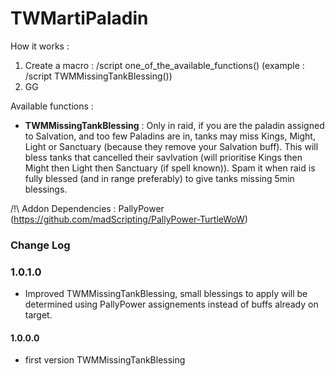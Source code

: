 # TWMartiPaladin

How it works : 
1) Create a macro : /script one_of_the_available_functions() (example : /script TWMMissingTankBlessing())
2) GG

Available functions :

- **TWMMissingTankBlessing** :
Only in raid, if you are the paladin assigned to Salvation, and too few Paladins are in, tanks may miss Kings, Might, Light or Sanctuary (because they remove your Salvation buff).
This will bless tanks that cancelled their savlvation (will prioritise Kings then Might then Light then Sanctuary (if spell known)).
Spam it when raid is fully blessed (and in range preferably) to give tanks missing 5min blessings.


/!\ Addon Dependencies : PallyPower (https://github.com/madScripting/PallyPower-TurtleWoW)

### Change Log

### 1.0.1.0

* Improved TWMMissingTankBlessing, small blessings to apply will be determined using PallyPower assignements instead of buffs already on target.

#### 1.0.0.0

* first version TWMMissingTankBlessing